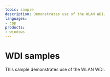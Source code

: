 ```yaml
---
topic: sample
description: Demonstrates use of the WLAN WDI.
languages:
- cpp
products:
- windows
---
```


<!---
    name: WDI samples
    platform: KMDF
    language: cpp
    category: Network
    description: WDI samples
    samplefwlink: https://go.microsoft.com/fwlink/p/?linkid=869056
--->

# WDI samples

This sample demonstrates use of the WLAN WDI.